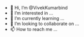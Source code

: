 - 👋 Hi, I’m @VivekKumarbind
- 👀 I’m interested in ...
- 🌱 I’m currently learning ...
- 💞️ I’m looking to collaborate on ...
- 📫 How to reach me ...

<!---
VivekKumarbind/VivekKumarbind is a ✨ special ✨ repository because its `README.md` (this file) appears on your GitHub profile.
You can click the Preview link to take a look at your changes.
--->
